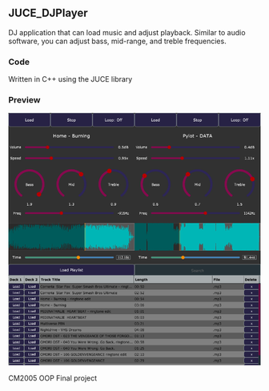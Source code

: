 ## JUCE_DJPlayer

DJ application that can load music and adjust playback. Similar to audio software, you can adjust bass, mid-range, and treble frequencies.

### Code
Written in C++ using the JUCE library

### Preview
![Finished DJ Player](sample.png)

CM2005 OOP Final project
